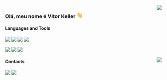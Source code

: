 <img align='right' src="https://github-readme-stats.vercel.app/api?username=vitorkeller&show_icons=true&title_color=783c00&text_color=af552e&icon_color=783c00&bg_color=f8efd4&cache_seconds=2500&custom_title=My%20Stats">

### Olá, meu nome é Vitor Keller <img src="https://raw.githubusercontent.com/ABSphreak/ABSphreak/master/gifs/Hi.gif" width="20">

#### Languages and Tools
<picture><img src="https://img.shields.io/badge/JavaScript-F7DF1E?style=for-the-badge&logo=javascript&logoColor=black"></picture>
<picture><img src="https://img.shields.io/badge/Java-ED8B00?style=for-the-badge&logo=openjdk&logoColor=white"></picture>
<picture><img src="https://img.shields.io/badge/express.js-000000?style=for-the-badge&logo=express&logoColor=white"></picture>
<picture><img src="https://img.shields.io/badge/Tailwind_CSS-38B2AC?style=for-the-badge&logo=tailwind-css&logoColor=white"></picture>

<picture><img src="https://img.shields.io/badge/MySQL-00000F?style=for-the-badge&logo=mysql&logoColor=white"></picture>
<picture><img src="https://img.shields.io/badge/Git-E34F26?style=for-the-badge&logo=git&logoColor=white"></picture>
<picture><img src="https://img.shields.io/badge/Node.js-43853D?style=for-the-badge&logo=node.js&logoColor=white"></picture>

<img align='right' src="https://github-readme-stats.vercel.app/api/top-langs/?username=vitorkeller&layout=compact&show_icons=true&title_color=783c00&text_color=af552e&icon_color=783c00&bg_color=f8efd4&cache_seconds=2500&custom_title=My%20Languages">

#### Contacts

<a href="https://www.linkedin.com/in/vitorkeller/"><picture><img src="https://img.shields.io/badge/LinkedIn-0077B5?style=for-the-badge&logo=linkedin&logoColor=white"></picture></a>
<a href="mailto:vitorkeller1604@hotmail.com"><picture><img src="https://img.shields.io/badge/Gmail-D14836?style=for-the-badge&logo=gmail&logoColor=white"></picture></a>
